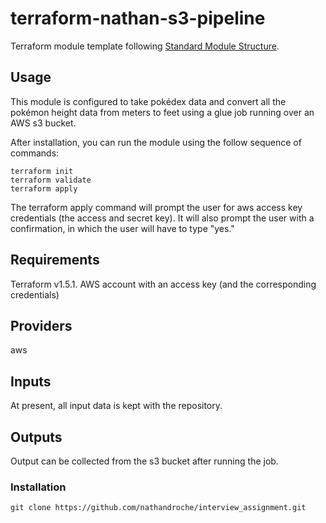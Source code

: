 # terraform-nathan-s3-pipeline

Terraform module template following [Standard Module Structure](https://www.terraform.io/docs/modules/create.html#standard-module-structure).

## Usage

This module is configured to take pokédex data and convert all the pokémon height data from meters to feet using a glue job running over an AWS s3 bucket.

After installation, you can run the module using the follow sequence of commands:

```shell
terraform init
terraform validate
terraform apply
```
The terraform apply command will prompt the user for aws access key credentials (the access and secret key). It will also prompt the user with a confirmation, in which the user will have to type "yes."



<!-- BEGINNING OF GENERATED BY TERRAFORM-DOCS -->

## Requirements

Terraform v1.5.1.
AWS account with an access key (and the corresponding credentials)


## Providers

aws

## Inputs

At present, all input data is kept with the repository.

## Outputs

Output can be collected from the s3 bucket after running the job.

<!-- END OF GENERATED BY TERRAFORM-DOCS -->


### Installation

```shell
git clone https://github.com/nathandroche/interview_assignment.git
```
